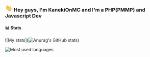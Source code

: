 ### <img src="https://github.com/ABSphreak/ABSphreak/blob/master/gifs/Hi.gif" width="24px"> Hey guys, I'm KanekiOnMC and I'm a PHP(PMMP) and Javascript Dev
#### 📊 Stats

![My stats](![Anurag's GitHub stats](https://github-readme-stats.vercel.app/api?username=KanekiOnMC&show_icons=true&theme=dark))

![Most used languages](https://github-readme-stats.vercel.app/api/top-langs/?username=KanekiOnMC&layout=compact)
<!--
**KanekiLeChomeur/KanekiLeChomeur** is a ✨ _special_ ✨ repository because its `README.md` (this file) appears on your GitHub profile.

Here are some ideas to get you started:

- 🔭 I’m currently working on ...
- 🌱 I’m currently learning ...
- 👯 I’m looking to collaborate on ...
- 🤔 I’m looking for help with ...
- 💬 Ask me about ...
- 📫 How to reach me: ...
- 😄 Pronouns: ...
- ⚡ Fun fact: ...
-->
